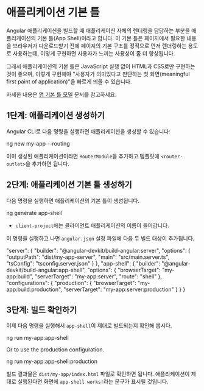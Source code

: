 <!--
# App shell
-->
# 애플리케이션 기본 틀

<!--
App shell is a way to render a portion of your application via a route at build time.
It can improve the user experience by quickly launching a static rendered page (a skeleton common to all pages) while the browser downloads the full client version and switches to it automatically after the code loads.

This gives users a meaningful first paint of your application that appears quickly because the browser can simply render the HTML and CSS without the need to initialize any JavaScript.

Learn more in [The App Shell Model](https://developers.google.com/web/fundamentals/architecture/app-shell).
-->
Angular 애플리케이션을 빌드할 때 애플리케이션 자체의 렌더링을 담당하는 부분을 애플리케이션의 기본 틀(App Shell)이라고 합니다.
이 기본 틀은 페이지에서 필요한 내용을 브라우저가 다운로드받기 전에 페이지의 기본 구조를 정적으로 먼저 렌더링하는 용도로 사용하는데, 이렇게 구현하면 사용자가 느끼는 사용성이 좀 더 향상됩니다.

그래서 애플리케이션의 기본 틀은 JavaScript 실행 없이 HTML과 CSS로만 구현하는 것이 좋으며, 이렇게 구현해야 "사용자가 의미있다고 판단하는 첫 화면(meaningful first paint of application)"을 빠르게 띄울 수 있습니다.

자세한 내용은 [앱 기본 틀 모델](https://developers.google.com/web/fundamentals/architecture/app-shell) 문서를 참고하세요.

<!--
## Step 1: Prepare the application
-->
## 1단계: 애플리케이션 생성하기

<!--
You can do this with the following CLI command:
-->
Angular CLI로 다음 명령을 실행하면 애플리케이션을 생성할 수 있습니다:

<code-example language="bash">
ng new my-app --routing
</code-example>

<!--
For an existing application, you have to manually add the `RouterModule` and defining a `<router-outlet>` within your application.
-->
이미 생성된 애플리케이션이라면 `RouterModule`을 추가하고 템플릿에 `<router-outlet>`을 추가하면 됩니다.

<!--
## Step 2: Create the app shell
-->
## 2단계: 애플리케이션 기본 틀 생성하기

<!--
Use the CLI to automatically create the app shell.
-->
다음 명령을 실행하면 애플리케이션의 기본 틀이 생성됩니다.

<code-example language="bash">
ng generate app-shell
</code-example>

<!--
* `client-project` takes the name of your client application.

After running this command you will notice that the `angular.json` configuration file has been updated to add two new targets, with a few other changes.
-->
* `client-project`에는 클라이언트 애플리케이션의 이름이 들어갑니다.

이 명령을 실행하고 나면 `angular.json` 설정 파일에 다음 두 빌드 대상이 추가됩니다.

<code-example language="json">
"server": {
  "builder": "@angular-devkit/build-angular:server",
  "options": {
    "outputPath": "dist/my-app-server",
    "main": "src/main.server.ts",
    "tsConfig": "tsconfig.server.json"
  }
},
"app-shell": {
  "builder": "@angular-devkit/build-angular:app-shell",
  "options": {
    "browserTarget": "my-app:build",
    "serverTarget": "my-app:server",
    "route": "shell"
  },
  "configurations": {
    "production": {
      "browserTarget": "my-app:build:production",
      "serverTarget": "my-app:server:production"
    }
  }
}
</code-example>

<!--
## Step 3: Verify the app is built with the shell content
-->
## 3단계: 빌드 확인하기

<!--
Use the CLI to build the `app-shell` target.
-->
이제 다음 명령을 실행해서 `app-shell`이 제대로 빌드되는지 확인해 봅시다.

<code-example language="bash">
ng run my-app:app-shell
</code-example>

Or to use the production configuration.


<code-example language="bash">
ng run my-app:app-shell:production
</code-example>

<!--
To verify the build output, open `dist/my-app/index.html`. Look for default text `app-shell works!` to show that the app shell route was rendered as part of the output.
-->
빌드 결과물은 `dist/my-app/index.html` 파일로 확인하면 됩니다. 애플리케이션이 제대로 실행된다면 화면에 `app-shell works!`라는 문구가 표시될 것입니다.
